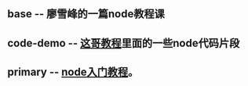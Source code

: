 ## base -- 廖雪峰的一篇node教程课

## code-demo -- [这哥教程](https://www.w3cschool.cn/nodejs/nodejs-buffer.html)里面的一些node代码片段

## primary -- [node入门教程](https://www.nodebeginner.org/index-zh-cn.html)。  